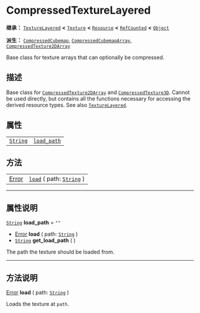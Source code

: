 <!-- ⚠ 请勿编辑本文件 ⚠ -->
<!-- 本文档使用脚本从 WeDot 引擎源码仓库生成。 -->
<!-- 生成脚本：https://github.com/WeDot-Engine/WeDot/tree/master/doc/tools/make_md.py； -->
<!-- 原文件：https://github.com/WeDot-Engine/WeDot/tree/master/doc/classes/CompressedTextureLayered.xml。 -->

<div id="_class_compressedtexturelayered"></div>

# CompressedTextureLayered

**继承：** [`TextureLayered`](class_texturelayered.md) **<** [`Texture`](class_texture.md) **<** [`Resource`](class_resource.md) **<** [`RefCounted`](class_refcounted.md) **<** [`Object`](class_object.md)

**派生：** [`CompressedCubemap`](class_compressedcubemap.md), [`CompressedCubemapArray`](class_compressedcubemaparray.md), [`CompressedTexture2DArray`](class_compressedtexture2darray.md)

Base class for texture arrays that can optionally be compressed.

## 描述

Base class for [`CompressedTexture2DArray`](class_compressedtexture2darray.md) and [`CompressedTexture3D`](class_compressedtexture3d.md). Cannot be used directly, but contains all the functions necessary for accessing the derived resource types. See also [`TextureLayered`](class_texturelayered.md).

## 属性

|||
|:-:|:--|
| [`String`](class_string.md) | [`load_path`](class_compressedtexturelayered.md#class_compressedtexturelayered_property_load_path) | ``""`` |

## 方法

|||
|:-:|:--|
| [Error](#enum_@globalscope_error) | [`load`](class_compressedtexturelayered.md#class_compressedtexturelayered_method_load) ( path: [`String`](class_string.md) ) |

<!-- rst-class:: classref-section-separator -->

---

## 属性说明

<div id="_class_compressedtexturelayered_property_load_path"></div>

[`String`](class_string.md) **load_path** = ``""`` <div id="class_compressedtexturelayered_property_load_path"></div>

- [Error](#enum_@globalscope_error) **load** ( path: [`String`](class_string.md) )
- [`String`](class_string.md) **get_load_path** ( )

The path the texture should be loaded from.

<!-- rst-class:: classref-section-separator -->

---

## 方法说明

<div id="_class_compressedtexturelayered_method_load"></div>

[Error](#enum_@globalscope_error) **load** ( path: [`String`](class_string.md) )<div id="class_compressedtexturelayered_method_load"></div>

Loads the texture at `path`.

[^virtual]: 本方法通常需要用户覆盖才能生效。
[^const]: 本方法无副作用，不会修改该实例的任何成员变量。
[^vararg]: 本方法除了能接受在此处描述的参数外，还能够继续接受任意数量的参数。
[^constructor]: 本方法用于构造某个类型。
[^static]: 调用本方法无需实例，可直接使用类名进行调用。
[^operator]: 本方法描述的是使用本类型作为左操作数的有效运算符。
[^bitfield]: 这个值是由下列位标志构成位掩码的整数。
[^void]: 无返回值。
